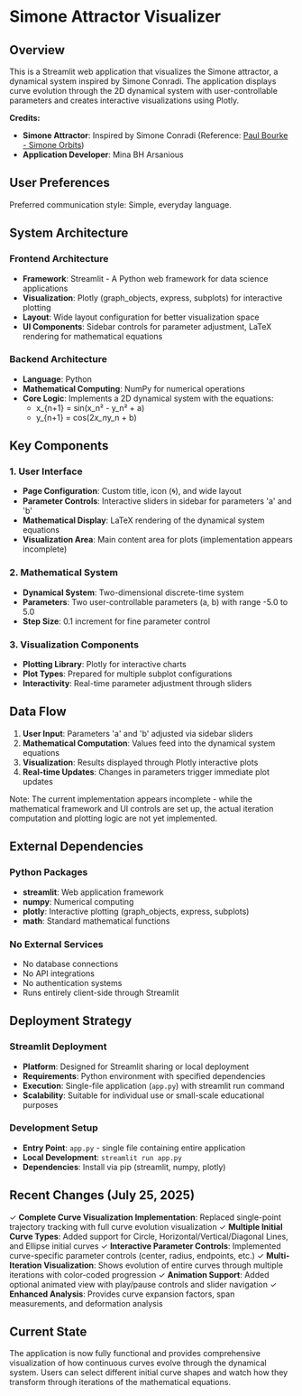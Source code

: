 # Simone Attractor Visualizer

## Overview

This is a Streamlit web application that visualizes the Simone attractor, a dynamical system inspired by Simone Conradi. The application displays curve evolution through the 2D dynamical system with user-controllable parameters and creates interactive visualizations using Plotly. 

**Credits:**
- **Simone Attractor**: Inspired by Simone Conradi (Reference: [Paul Bourke - Simone Orbits](https://paulbourke.net/fractals/simone_orbits/))
- **Application Developer**: Mina BH Arsanious

## User Preferences

Preferred communication style: Simple, everyday language.

## System Architecture

### Frontend Architecture
- **Framework**: Streamlit - A Python web framework for data science applications
- **Visualization**: Plotly (graph_objects, express, subplots) for interactive plotting
- **Layout**: Wide layout configuration for better visualization space
- **UI Components**: Sidebar controls for parameter adjustment, LaTeX rendering for mathematical equations

### Backend Architecture
- **Language**: Python
- **Mathematical Computing**: NumPy for numerical operations
- **Core Logic**: Implements a 2D dynamical system with the equations:
  - x_{n+1} = sin(x_n² - y_n² + a)
  - y_{n+1} = cos(2*x_n*y_n + b)

## Key Components

### 1. User Interface
- **Page Configuration**: Custom title, icon (🌀), and wide layout
- **Parameter Controls**: Interactive sliders in sidebar for parameters 'a' and 'b'
- **Mathematical Display**: LaTeX rendering of the dynamical system equations
- **Visualization Area**: Main content area for plots (implementation appears incomplete)

### 2. Mathematical System
- **Dynamical System**: Two-dimensional discrete-time system
- **Parameters**: Two user-controllable parameters (a, b) with range -5.0 to 5.0
- **Step Size**: 0.1 increment for fine parameter control

### 3. Visualization Components
- **Plotting Library**: Plotly for interactive charts
- **Plot Types**: Prepared for multiple subplot configurations
- **Interactivity**: Real-time parameter adjustment through sliders

## Data Flow

1. **User Input**: Parameters 'a' and 'b' adjusted via sidebar sliders
2. **Mathematical Computation**: Values feed into the dynamical system equations
3. **Visualization**: Results displayed through Plotly interactive plots
4. **Real-time Updates**: Changes in parameters trigger immediate plot updates

Note: The current implementation appears incomplete - while the mathematical framework and UI controls are set up, the actual iteration computation and plotting logic are not yet implemented.

## External Dependencies

### Python Packages
- **streamlit**: Web application framework
- **numpy**: Numerical computing
- **plotly**: Interactive plotting (graph_objects, express, subplots)
- **math**: Standard mathematical functions

### No External Services
- No database connections
- No API integrations
- No authentication systems
- Runs entirely client-side through Streamlit

## Deployment Strategy

### Streamlit Deployment
- **Platform**: Designed for Streamlit sharing or local deployment
- **Requirements**: Python environment with specified dependencies
- **Execution**: Single-file application (`app.py`) with streamlit run command
- **Scalability**: Suitable for individual use or small-scale educational purposes

### Development Setup
- **Entry Point**: `app.py` - single file containing entire application
- **Local Development**: `streamlit run app.py`
- **Dependencies**: Install via pip (streamlit, numpy, plotly)

## Recent Changes (July 25, 2025)

✓ **Complete Curve Visualization Implementation**: Replaced single-point trajectory tracking with full curve evolution visualization
✓ **Multiple Initial Curve Types**: Added support for Circle, Horizontal/Vertical/Diagonal Lines, and Ellipse initial curves
✓ **Interactive Parameter Controls**: Implemented curve-specific parameter controls (center, radius, endpoints, etc.)
✓ **Multi-Iteration Visualization**: Shows evolution of entire curves through multiple iterations with color-coded progression
✓ **Animation Support**: Added optional animated view with play/pause controls and slider navigation
✓ **Enhanced Analysis**: Provides curve expansion factors, span measurements, and deformation analysis

## Current State

The application is now fully functional and provides comprehensive visualization of how continuous curves evolve through the dynamical system. Users can select different initial curve shapes and watch how they transform through iterations of the mathematical equations.